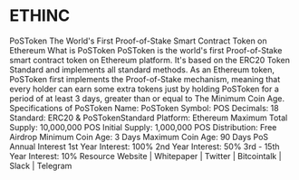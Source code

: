 # ETHINC
PoSToken  The World's First Proof-of-Stake Smart Contract Token on Ethereum What is PoSToken  PoSToken is the world's first Proof-of-Stake smart contract token on Ethereum platform. It's based on the ERC20 Token Standard and implements all standard methods. As an Ethereum token, PoSToken first implements the Proof-of-Stake mechanism, meaning that every holder can earn some extra tokens just by holding PoSToken for a period of at least 3 days, greater than or equal to The Minimum Coin Age. Specifications of PoSToken      Name: PoSToken     Symbol: POS     Decimals: 18     Standard: ERC20 &amp; PoSTokenStandard     Platform: Ethereum     Maximum Total Supply: 10,000,000 POS     Initial Supply: 1,000,000 POS     Distribution: Free Airdrop     Minimum Coin Age: 3 Days     Maximum Coin Age: 90 Days     PoS Annual Interest         1st Year Interest: 100%         2nd Year Interest: 50%         3rd - 15th Year Interest: 10%  Resource  Website | Whitepaper | Twitter | Bitcointalk | Slack | Telegram
